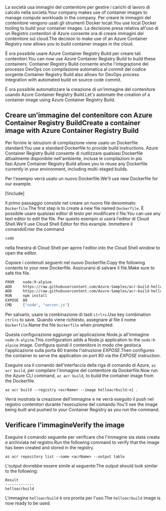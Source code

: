 <span data-ttu-id="3ad09-101">La società usa immagini del contenitore per gestire i carichi di lavoro di calcolo nella società.</span><span class="sxs-lookup"><span data-stu-id="3ad09-101">Your company makes use of container images to manage compute workloads in the company.</span></span> <span data-ttu-id="3ad09-102">Per creare le immagini del contenitore vengono usati gli strumenti Docker locali.</span><span class="sxs-lookup"><span data-stu-id="3ad09-102">You use local Docker tooling to build your container images.</span></span> <span data-ttu-id="3ad09-103">La decisione presa relativa all'uso di un Registro contenitori di Azure consente ora di creare immagini del contenitore sul cloud.</span><span class="sxs-lookup"><span data-stu-id="3ad09-103">The decision to make use of an Azure Container Registry now allows you to build container images in the cloud.</span></span> 

<span data-ttu-id="3ad09-104">È ora possibile usare Azure Container Registry Build per creare tali contenitori.</span><span class="sxs-lookup"><span data-stu-id="3ad09-104">You can now use Azure Container Registry Build to build these containers.</span></span> <span data-ttu-id="3ad09-105">Container Registry Build consente anche l'integrazione del processo DevOps con compilazione automatica al commit del codice sorgente.</span><span class="sxs-lookup"><span data-stu-id="3ad09-105">Container Registry Build also allows for DevOps process integration with automated build on source code commit.</span></span>

<span data-ttu-id="3ad09-106">È ora possibile automatizzare la creazione di un'immagine del contenitore usando Azure Container Registry Build.</span><span class="sxs-lookup"><span data-stu-id="3ad09-106">Let's automate the creation of a container image using Azure Container Registry Build.</span></span>

## <a name="create-a-container-image-with-azure-container-registry-build"></a><span data-ttu-id="3ad09-107">Creare un'immagine del contenitore con Azure Container Registry Build</span><span class="sxs-lookup"><span data-stu-id="3ad09-107">Create a container image with Azure Container Registry Build</span></span>

<span data-ttu-id="3ad09-108">Per fornire le istruzioni di compilazione viene usato un Dockerfile standard.</span><span class="sxs-lookup"><span data-stu-id="3ad09-108">You use a standard Dockerfile to provide build instructions.</span></span> <span data-ttu-id="3ad09-109">Azure Container Registry Build consente di riutilizzare qualsiasi Dockerfile attualmente disponibile nell'ambiente, incluse le compilazioni in più fasi.</span><span class="sxs-lookup"><span data-stu-id="3ad09-109">Azure Container Registry Build allows you to reuse any Dockerfile currently in your environment, including multi-staged builds.</span></span>

<span data-ttu-id="3ad09-110">Per l'esempio verrà usato un nuovo Dockerfile.</span><span class="sxs-lookup"><span data-stu-id="3ad09-110">We'll use new Dockerfile for our example.</span></span> 

<!-- Activate the sandbox -->
[!include[](../../../includes/azure-sandbox-activate.md)]

<span data-ttu-id="3ad09-111">Il primo passaggio consiste nel creare un nuovo file denominato `Dockerfile`.</span><span class="sxs-lookup"><span data-stu-id="3ad09-111">The first step is to create a new file named `Dockerfile`.</span></span> <span data-ttu-id="3ad09-112">È possibile usare qualsiasi editor di testo per modificare il file.</span><span class="sxs-lookup"><span data-stu-id="3ad09-112">You can use any text editor to edit the file.</span></span> <span data-ttu-id="3ad09-113">Per questo esempio si userà l'editor di Cloud Shell.</span><span class="sxs-lookup"><span data-stu-id="3ad09-113">We'll use Cloud Shell Editor for this example.</span></span> <span data-ttu-id="3ad09-114">Immettere il comando</span><span class="sxs-lookup"><span data-stu-id="3ad09-114">Enter the command</span></span>

```bash
code
```
<span data-ttu-id="3ad09-115">nella finestra di Cloud Shell per aprire l'editor.</span><span class="sxs-lookup"><span data-stu-id="3ad09-115">into the Cloud Shell window to open the editor.</span></span> 

<span data-ttu-id="3ad09-116">Copiare i contenuti seguenti nel nuovo Dockerfile.</span><span class="sxs-lookup"><span data-stu-id="3ad09-116">Copy the following contents to your new Dockerfile.</span></span> <span data-ttu-id="3ad09-117">Assicurarsi di salvare il file.</span><span class="sxs-lookup"><span data-stu-id="3ad09-117">Make sure to safe the file.</span></span> 

```bash
FROM    node:9-alpine
ADD     https://raw.githubusercontent.com/Azure-Samples/acr-build-helloworld-node/master/package.json /
ADD     https://raw.githubusercontent.com/Azure-Samples/acr-build-helloworld-node/master/server.js /
RUN     npm install
EXPOSE  80
CMD     ["node", "server.js"]
```

<span data-ttu-id="3ad09-118">Per salvarlo, usare la combinazione di tasti `ctrl+s`.</span><span class="sxs-lookup"><span data-stu-id="3ad09-118">Use key combination `ctrl+s` to save.</span></span> <span data-ttu-id="3ad09-119">Quando viene richiesto, assegnare al file il nome `Dockerfile`.</span><span class="sxs-lookup"><span data-stu-id="3ad09-119">Name the file `Dockerfile` when prompted.</span></span>

<span data-ttu-id="3ad09-120">Questa configurazione aggiunge un'applicazione Node.js all'immagine `node:9-alpine`.</span><span class="sxs-lookup"><span data-stu-id="3ad09-120">This configuration adds a Node.js application to the `node:9-alpine` image.</span></span> <span data-ttu-id="3ad09-121">Configura quindi il contenitore in modo che gestisca l'applicazione sulla porta 80 tramite l'istruzione *EXPOSE*.</span><span class="sxs-lookup"><span data-stu-id="3ad09-121">Then configures the container to serve the application on port 80 via the *EXPOSE* instruction.</span></span>

<span data-ttu-id="3ad09-122">Eseguire ora il comando dell'interfaccia della riga di comando di Azure, `az acr build`, per compilare l'immagine del contenitore da Dockerfile.</span><span class="sxs-lookup"><span data-stu-id="3ad09-122">Now run the Azure CLI command, `az acr build`, to build the container image from the Dockerfile.</span></span>

```azurecli
az acr build --registry <acrName> --image helloacrbuild:v1 .
```

<span data-ttu-id="3ad09-123">Verrà mostrata la creazione dell'immagine e ne verrà eseguito il push nel registro contenitori durante l'esecuzione del comando.</span><span class="sxs-lookup"><span data-stu-id="3ad09-123">You'll see the image being built and pushed to your Container Registry as you run the command.</span></span>

## <a name="verify-the-image"></a><span data-ttu-id="3ad09-124">Verificare l'immagine</span><span class="sxs-lookup"><span data-stu-id="3ad09-124">Verify the image</span></span>

<span data-ttu-id="3ad09-125">Eseguire il comando seguente per verificare che l'immagine sia stata creata e archiviata nel registro.</span><span class="sxs-lookup"><span data-stu-id="3ad09-125">Run the following command to verify that the image has been created and stored in the registry.</span></span>

```azurecli
az acr repository list --name <acrName> --output table
```

<span data-ttu-id="3ad09-126">L'output dovrebbe essere simile al seguente:</span><span class="sxs-lookup"><span data-stu-id="3ad09-126">The output should look similar to the following:</span></span>

```console
Result
-------------
helloacrbuild
```

<span data-ttu-id="3ad09-127">L'immagine `helloacrbuild` è ora pronta per l'uso.</span><span class="sxs-lookup"><span data-stu-id="3ad09-127">The `helloacrbuild` image is now ready to be used.</span></span>
